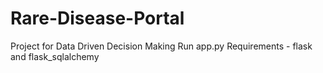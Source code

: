 # Rare-Disease-Portal
Project for Data Driven Decision Making
Run app.py
Requirements - flask and flask_sqlalchemy
